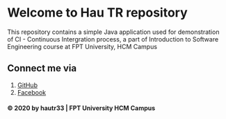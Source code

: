 # Welcome to Hau TR repository
This repository contains a simple Java application used for demonstration of CI - Continuous Intergration process, a part of Introduction to Software Engineering course at FPT University, HCM Campus

## Connect me via
1. [GitHub](https://github.com/hautr33)
2. [Facebook](https://www.facebook.com/hauttse130205)

#### © 2020 by hautr33 | FPT University HCM Campus